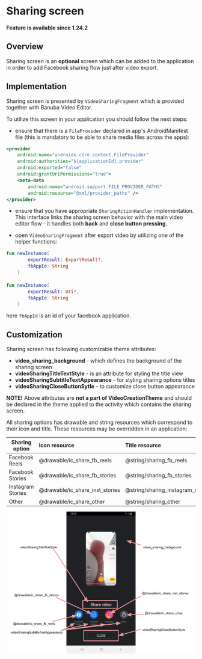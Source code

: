 # Sharing screen

**Feature is available since 1.24.2**

## Overview

Sharing screen is an **optional** screen which can be added to the application in order to add Facebook sharing flow just after video export.

## Implementation

Sharing screen is presented by `VideoSharingFragment` which is provided together with Banuba Video Editor. 

To utilize this screen in your application you should follow the next steps:

- ensure that there is a `FileProvider` declared in app's AndroidManifest file (this is mandatory to be able to share media files across the apps):
```xml
<provider
    android:name="androidx.core.content.FileProvider"
    android:authorities="${applicationId}.provider"
    android:exported="false"
    android:grantUriPermissions="true">
    <meta-data
        android:name="android.support.FILE_PROVIDER_PATHS"
        android:resource="@xml/provider_paths" />
</provider>
```

- ensure that you have appropriate `SharingActionHandler` implementation. This interface links the sharing screen behavior with the main video editor flow - it handles both **back** and **close button pressing**.

- open `VideoSharingFragment` after export video by utilizing one of the helper functions:
```kotlin
fun newInstance(
        exportResult: ExportResult?,
        fbAppId: String
    )

fun newInstance(
        exportResult: Uri?,
        fbAppId: String
    )
```
here `fbAppId` is an id of your facebook application.

## Customization

Sharing screen has following customizable theme attributes:

 - **video_sharing_background** - which defines the background of the sharing screen
 - **videoSharingTitleTextStyle** -  is an attribute for styling the title view
 - **videoSharingSubtitleTextAppearance** - for styling sharing options titles
 - **videoSharingCloseButtonSytle** - to customize close button appearance

 **NOTE!** Above attributes are **not a part of VideoCreationTheme** and should be declared in the theme applied to the activity which contains the sharing screen.

 All sharing options has drawable and string resources which correspond to their icon and title. These resources may be overridden in an application:

| Sharing option       |      Icon resource      |   Title resource |
| ------------- | :----------- | :------------- |
| Facebook Reels | @drawable/ic_share_fb_reels | @string/sharing_fb_reels
| Facebook Stories | @drawable/ic_share_fb_stories | @string/sharing_fb_stories
| Instagram Stories | @drawable/ic_share_inst_stories | @string/sharing_instagram_stories
| Other | @drawable/ic_share_other | @string/sharing_other


![img](screenshots/sharing_screen.png)